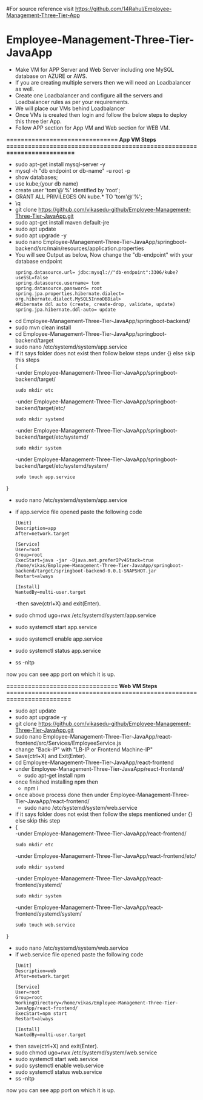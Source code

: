 #For source reference visit https://github.com/14Rahul/Employee-Management-Three-Tier-App
# Employee-Management-Three-Tier-JavaApp
- Make VM for APP Server and Web Server including one MySQL database on AZURE or AWS.
- If you are creating multiple servers then we will need an Loadbalancer as well.
- Create one Loadbalancer and configure all the servers and Loadbalancer rules as per your requirements.
- We will place our VMs behind Loadbalancer
- Once VMs is created then login and follow the below steps to deploy this three tier App.
- Follow APP section for App VM and Web section for WEB VM.

**=============================== App VM Steps ========================================================================**

- sudo apt-get install mysql-server -y
- mysql -h "db endpoint or db-name" -u root -p
- show databases;
- use kube;(your db name)
- create user 'tom'@'%' identified by 'root';
- GRANT ALL PRIVILEGES ON kube.* TO 'tom'@'%';
- \q
- git clone https://github.com/vikasedu-github/Employee-Management-Three-Tier-JavaApp.git
- sudo apt-get install maven default-jre
- sudo apt update
- sudo apt upgrade -y
- sudo nano Employee-Management-Three-Tier-JavaApp/springboot-backend/src/main/resources/application.properties
- You will see Output as below, Now change the "db-endpoint" with your database endpoint
  ```
  spring.datasource.url= jdbc:mysql://"db-endpoint":3306/kube?useSSL=false
  spring.datasource.username= tom
  spring.datasource.password= root
  spring.jpa.properties.hibernate.dialect= org.hibernate.dialect.MySQL5InnoDBDial>
  #Hibernate ddl auto (create, create-drop, validate, update)
  spring.jpa.hibernate.ddl-auto= update
  ```
- cd Employee-Management-Three-Tier-JavaApp/springboot-backend/
- sudo mvn clean install
- cd Employee-Management-Three-Tier-JavaApp/springboot-backend/target
- sudo nano /etc/systemd/system/app.service
- if it says folder does not exist then follow below steps under {} else skip this steps   
  {  
  -under Employee-Management-Three-Tier-JavaApp/springboot-backend/target/
  ```
  sudo mkdir etc
  ```
  -under Employee-Management-Three-Tier-JavaApp/springboot-backend/target/etc/
  ```
  sudo mkdir systemd
  ```
  -under Employee-Management-Three-Tier-JavaApp/springboot-backend/target/etc/systemd/
  ```
  sudo mkdir system
  ```
  -under Employee-Management-Three-Tier-JavaApp/springboot-backend/target/etc/systemd/system/
  ```
  sudo touch app.service
  ```
 }   
- sudo nano /etc/systemd/system/app.service
- if app.service file opened paste the following code
  ```
  [Unit]
  Description=app
  After=network.target

  [Service]
  User=root
  Group=root
  ExecStart=java -jar -Djava.net.preferIPv4Stack=true /home/vikas/Employee-Management-Three-Tier-JavaApp/springboot-backend/target/springboot-backend-0.0.1-SNAPSHOT.jar
  Restart=always

  [Install]
  WantedBy=multi-user.target
  ```
  -then save(ctrl+X) and exit(Enter).
  
- sudo chmod ugo+rwx /etc/systemd/system/app.service
- sudo systemctl start app.service
- sudo systemctl enable app.service
- sudo systemctl status app.service
- ss -nltp

now you can see app port on which it is up.


**=============================== Web VM Steps =======================================================================**

- sudo apt update
- sudo apt upgrade -y
- git clone https://github.com/vikasedu-github/Employee-Management-Three-Tier-JavaApp.git
- sudo nano Employee-Management-Three-Tier-JavaApp/react-frontend/src/Services/EmployeeService.js  
- change "Back-IP" with "LB-IP or Frontend Machine-IP"
- Save(ctrl+X) and Exit(Enter).
- cd Employee-Management-Three-Tier-JavaApp/react-frontend
- under Employee-Management-Three-Tier-JavaApp/react-frontend/  
   - sudo apt-get install npm
- once finished installing npm then  
   - npm i
- once above process done then under Employee-Management-Three-Tier-JavaApp/react-frontend/
   - sudo nano /etc/systemd/system/web.service
- if it says folder does not exist then follow the steps mentioned under {} else skip this step  
- {  
   -under Employee-Management-Three-Tier-JavaApp/react-frontend/
    ``` 
    sudo mkdir etc
    ```  
   -under Employee-Management-Three-Tier-JavaApp/react-frontend/etc/
   ```
   sudo mkdir systemd
   ```
   -under Employee-Management-Three-Tier-JavaApp/react-frontend/systemd/
   ``` 
   sudo mkdir system
   ```
   -under Employee-Management-Three-Tier-JavaApp/react-frontend/systemd/system/
   ```
   sudo touch web.service
   ``` 
}  
- sudo nano /etc/systemd/system/web.service
- if web.service file opened paste the following code
   ```
   [Unit]
   Description=web
   After=network.target

   [Service]
   User=root
   Group=root
   WorkingDirectory=/home/vikas/Employee-Management-Three-Tier-JavaApp/react-frontend/
   ExecStart=npm start
   Restart=always

   [Install]
   WantedBy=multi-user.target
   ```  
- then save(ctrl+X) and exit(Enter).
- sudo chmod ugo+rwx /etc/systemd/system/web.service
- sudo systemctl start web.service
- sudo systemctl enable web.service
- sudo systemctl status web.service
- ss -nltp   
    
now you can see app port on which it is up.  
